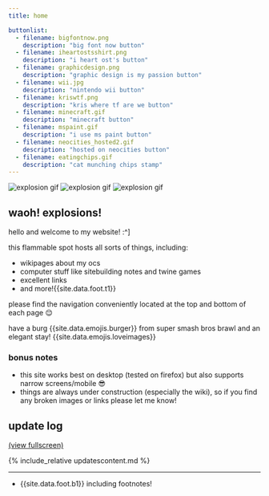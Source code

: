 ```yaml
---
title: home

buttonlist:
  - filename: bigfontnow.png
    description: "big font now button"
  - filename: iheartostsshirt.png
    description: "i heart ost's button"
  - filename: graphicdesign.png
    description: "graphic design is my passion button"
  - filename: wii.jpg
    description: "nintendo wii button"
  - filename: kriswtf.png
    description: "kris where tf are we button"
  - filename: minecraft.gif
    description: "minecraft button"
  - filename: mspaint.gif
    description: "i use ms paint button"
  - filename: neocities_hosted2.gif
    description: "hosted on neocities button"
  - filename: eatingchips.gif
    description: "cat munching chips stamp"
---
```


<div class="centered">
  <img src="{{ '/assets/images/gifs/explosion.gif' | relative_url }}" alt="explosion gif" title="explosion gif">
  <img src="{{ '/assets/images/gifs/explosion.gif' | relative_url }}" alt="explosion gif" title="explosion gif">
  <img src="{{ '/assets/images/gifs/explosion.gif' | relative_url }}" alt="explosion gif" title="explosion gif">
</div>

## waoh! explosions!

hello and welcome to my website! :^]

this flammable spot hosts all sorts of things, including:

- wikipages about my ocs
- computer stuff like sitebuilding notes and twine games
- excellent links
- and more!{{site.data.foot.t1}}

please find the navigation conveniently located at the top and bottom of each page 😌

have a burg {{site.data.emojis.burger}} from super smash bros brawl and an elegant stay! {{site.data.emojis.loveimages}}

### bonus notes

- this site works best on desktop (tested on firefox) but also supports narrow screens/mobile 😎
- things are always under construction (especially the wiki), so if you find any broken images or links please let me know!

## update log

[(view fullscreen)](updates.html)

<div class="shortbox" markdown="1">
  {% include_relative updatescontent.md %}
</div>

---

- {{site.data.foot.b1}} including footnotes!
